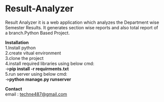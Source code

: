 # Result-Analyzer
 Result Analyzer it is a web application which analyzes the Department wise Semester Results. It generates section wise reports and also total report of a branch.Python Based Project.<br>

**Installation** <br>
1.Install python<br>
2.create vitual environment<br>
3.clone the project<br>
4.install required libraries using below cmd:<br>
  ->**pip install -r requirments.txt**<br>
5.run server using below cmd:<br>
  ->**python manage.py runserver**<br>
  
**Contact**<br>
email : techne487@gmail.com
